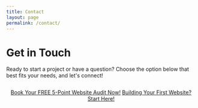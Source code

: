 ```yaml
---
title: Contact
layout: page
permalink: /contact/
---
```


<div class="container page-content">
  <h1>Get in Touch</h1>
  <p>Ready to start a project or have a question? Choose the option below that best fits your needs, and let's connect!</p>

  <div style="text-align: center; margin-top: 2em;">
    <a href="{{ site.baseurl }}/book-audit/" class="cta-button cta-bottom-index">Book Your FREE 5-Point Website Audit Now!</a>
    <a href="{{ site.baseurl }}/new-website-inquiry/" class="cta-button cta-bottom-index">Building Your First Website? Start Here!</a>
  </div>

</div> 